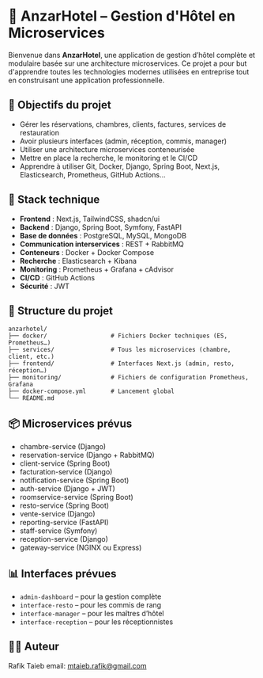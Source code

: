 
# 🏨 AnzarHotel – Gestion d'Hôtel en Microservices

Bienvenue dans **AnzarHotel**, une application de gestion d’hôtel complète et modulaire basée sur une architecture microservices. Ce projet a pour but d'apprendre toutes les technologies modernes utilisées en entreprise tout en construisant une application professionnelle.

## 🚀 Objectifs du projet

- Gérer les réservations, chambres, clients, factures, services de restauration
- Avoir plusieurs interfaces (admin, réception, commis, manager)
- Utiliser une architecture microservices conteneurisée
- Mettre en place la recherche, le monitoring et le CI/CD
- Apprendre à utiliser Git, Docker, Django, Spring Boot, Next.js, Elasticsearch, Prometheus, GitHub Actions…

## 🧱 Stack technique

- **Frontend** : Next.js, TailwindCSS, shadcn/ui
- **Backend** : Django, Spring Boot, Symfony, FastAPI
- **Base de données** : PostgreSQL, MySQL, MongoDB
- **Communication interservices** : REST + RabbitMQ
- **Conteneurs** : Docker + Docker Compose
- **Recherche** : Elasticsearch + Kibana
- **Monitoring** : Prometheus + Grafana + cAdvisor
- **CI/CD** : GitHub Actions
- **Sécurité** : JWT

## 📁 Structure du projet

```
anzarhotel/
├── docker/                  # Fichiers Docker techniques (ES, Prometheus…)
├── services/                # Tous les microservices (chambre, client, etc.)
├── frontend/                # Interfaces Next.js (admin, resto, réception…)
├── monitoring/              # Fichiers de configuration Prometheus, Grafana
├── docker-compose.yml       # Lancement global
└── README.md
```

## 📦 Microservices prévus

- chambre-service (Django)
- reservation-service (Django + RabbitMQ)
- client-service (Spring Boot)
- facturation-service (Django)
- notification-service (Spring Boot)
- auth-service (Django + JWT)
- roomservice-service (Spring Boot)
- resto-service (Spring Boot)
- vente-service (Django)
- reporting-service (FastAPI)
- staff-service (Symfony)
- reception-service (Django)
- gateway-service (NGINX ou Express)

## 📊 Interfaces prévues

- `admin-dashboard` – pour la gestion complète
- `interface-resto` – pour les commis de rang
- `interface-manager` – pour les maîtres d’hôtel
- `interface-reception` – pour les réceptionnistes

## 👨‍💻 Auteur

Rafik Taieb 
email: mtaieb.rafik@gmail.com


